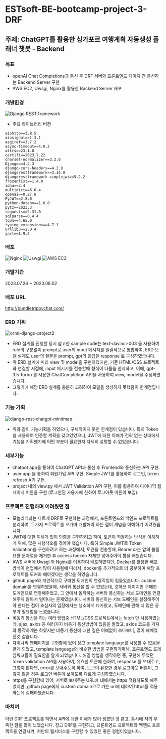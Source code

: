 # ESTsoft-BE-bootcamp-project-3-DRF

## 주제: ChatGPT를 활용한 싱가포르 여행계획 자동생성 플래너 챗봇 - Backend

### 목표
- openAI Chat Completions과 통신 후 DRF 서버와 프론트엔드 페이지 간 통신하는 Backend Server 구현
- AWS EC2, Uwsgi, Nginx를 활용한 Backend Server 배포

### 개발환경
![Django REST framework](https://img.shields.io/badge/Django_REST_framework-092E20?style=for-the-badge&logo=django&logoColor=white)

- 주요 라이브러리 버전
```
aiohttp==3.8.5
aiosignal==1.3.1
asgiref==3.7.2
async-timeout==4.0.2
attrs==23.1.0
certifi==2023.7.22
charset-normalizer==3.2.0
Django==4.2.3
django-cors-headers==4.2.0
djangorestframework==3.14.0
djangorestframework-simplejwt==5.2.2
frozenlist==1.4.0
idna==3.4
multidict==6.0.4
openai==0.27.8
PyJWT==2.8.0
python-dotenv==1.0.0
pytz==2023.3
requests==2.31.0
sqlparse==0.4.4
tqdm==4.65.0
typing_extensions==4.7.1
urllib3==2.0.4
yarl==1.9.2
```

### 배포
  ![Nginx](https://img.shields.io/badge/Nginx-269539?style=for-the-badge&logo=nginx&logoColor=white)
  ![Uswgi](https://img.shields.io/badge/uwsgi-488A99?style=for-the-badge&logo=uwsgi&logoColor=white)
  ![AWS EC2](https://img.shields.io/badge/AWS_EC2-FF9900?style=for-the-badge&logo=amazon-aws&logoColor=white)

### 개발기간
2023.07.26 ~ 2023.08.02

### 배포 URL
http://bundletripbychat.com/

### ERD 기획
![ormi-django-project2](https://github.com/sunse-kwon/ormi-django-project2/assets/94329884/26a4dad7-a963-48b0-b07a-a05392a25204)

- ERD 설계를 진행할 당시 참고한 sample code는 text-davinci-003 을 사용하여 role의 구분없이 prompt로 user의 input 메시지를 일괄적으로 통합하여, ERD 모델 설계도 user의 질문을 prompt, gpt의 응답을 response 로 구성하였습니다.
- 위 ERD 설계에 따라 view 및 model을 구현하였지만, 기존 HTML/CSS 프로젝트와 연결할 시점에, input 메시지를 전송할때 형식이 다름을 인지하고, 이에, gpt-3.5-turbo 를 사용한 ChatCompletion API을 사용하여 view, model을 수정하였습니다.
- 그렇기에 해당 ERD 설계를 충분히 고려하여 모델을 생성하지 못했음이 한계점입니다. 

### 기능 기획
![django-rest-chatgpt-mindmap](https://github.com/sunse-kwon/ormi-django-project2/assets/94329884/fbfaf79e-45d9-4a63-ba19-d2d4b1ea6445)

- 위와 같이 기능기획을 하였으나, 구체적이지 못한 한계점이 있습니다. 특히 Token을 사용하여 인증할 계획을 갖고있었으나, JWT에 대한 이해가 전혀 없는 상태에서 기능을 기획했기에 어떤 부분이 필요한지 자세히 설명할 수 없었습니다. 

### 세부기능
- chatbot app을 통하여 ChatGPT API과 통신 후 Frontend와 통신하는 API 구현.
- user app 을 통하여 회원가입 API 구현, Simple JWT를 활용하여 로그인, token refresh API 구현.
- project 내의 view.py 에서 JWT Validation API 구현, 이를 활용하여 다이나믹 웹페이지 버튼을 구현 (로그인된 사용자에 한하여 로그아웃 버튼이 보임).

### 프로젝트 진행하며 어려웠던 점
- 모놀리식과는 다르게 DRF로 구현하는 과정에서, 프론트엔드와 백엔드 프로젝트를 분리하여, 두가지 프로젝트를 오가며 개발해야 하는 점이 개념을 이해하기 어려웠습니다.
- JWT에 대한 이해가 없이 인증을 구현하려고 하여, 토큰이 작동하는 방식을 이해하기 위해, 많은 시행착오를 겪어야 했습니다. 특히 Simple JWT로 Token Validation을 구현하려고 하는 과정에서, 토큰을 전송할때, Bearer 라는 앞의 불필요한 문자열을 제거한 후 access toeken 자체만 넣어주어야 함을 배웠습니다.
- AWS 서버에 Uwsgi 와 Nginx를 이용하여 배포하였지만, Docker를 활용한 배포 방식이 현업에서 많이 사용됨에 따라서, docker를 추가적으로 더 공부하여 해당 프로젝트를 도커화 해야겠다는 생각을 하였습니다.
- github page와 개인적으로 구매한 도메인의 연결작업이 힘들었습니다. custom domain을 연결하였을때, 서버와 통신을 할 수 없었는데, 깃허브 페이지만 구매한 도메인으로 연결해주었고, 그 안에서 동작하는 서버와 통신하는 서브 도메인을 연결해주지 않아서 일어나는 문제였습니다. 서버와 통신하는 서브 도메인을 설정해주어야 한다는 점이 초심자의 입장에서는 생소하게 다가왔고, 도메인에 관해 더 많은 공부가 필요함을 느꼈습니다.
- 비동기 통신을 하는 여러 방법중 HTML/CSS 프로젝트에서는 fetch 만 사용하였는데, ajax, axios 등 여러가지 비동기 통신방법이 있음을 알았고, axios 코드를 가져와 동작하게는 하였지만 비동기 통신에 대한 깊은 이해없이 쓰다보니, 많이 헤메었던것 같습니다.
- 다이나믹 웹페이지를 구현함에 있어 장고 template language를 사용할 수 없음을 알게 되었고, template language와 비슷한 방법을 구현하기위해, 프론트엔드 프레임워크들이 필요함을 알게 되었습니다. 해결 방법을 생각하던 중, 구현해 두었던 token validation API를 사용하여, 유효한 토큰에 한하여, response 를 보내주고, 그렇지 않다면, error를 보내주도록 하여, 토큰이 유효한 경우 로그아웃 버튼이, 그렇지 않을 경우 로그인 버튼이 보이도록 다르게 구성하였습니다.
- https를 구현함에 있어, 서버로 보내주는 URL에 대해서는 https 적용하도록 해주었지만, github page에서 custom domain으로 가는 url에 대하여 https를 적용하는데 실패하였습니다. 

### 마치며
이번 DRF 프로젝트를 하면서 API에 대한 이해가 많이 생겼던 것 같고, 동시에 저의 부족한 점을 많이 느꼈습니다. 장고 DRF를 구현하고, 프론트엔드 프로젝트와 백엔드 프로젝트를 연결시켜, 저만의 웹서비스를 구현할 수 있었던 좋은 경험이었습니다.
